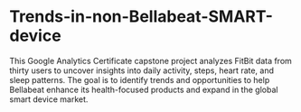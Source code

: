 # Trends-in-non-Bellabeat-SMART-device

This Google Analytics Certificate capstone project analyzes FitBit data from thirty users to uncover insights into daily activity, steps, heart rate, and sleep patterns. The goal is to identify trends and opportunities to help Bellabeat enhance its health-focused products and expand in the global smart device market.
